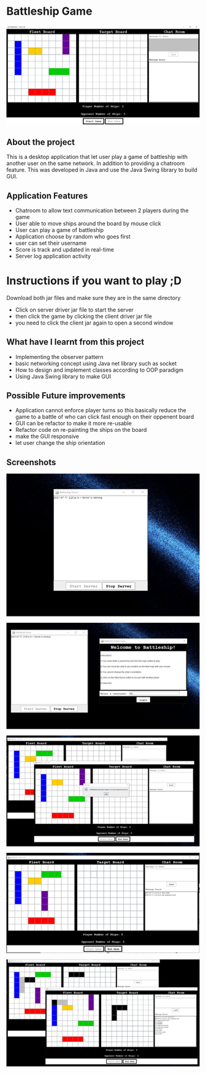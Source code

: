 # Battleship Game
<p align="center">
<img src="./BattleshipScreen.jpg">
</p>

## About the project
This is a desktop application that let user play a game of battleship with another user on the same network.  In addition to providing a chatroom feature.
This was developed in Java and use the Java Swing library to build GUI.

## Application Features
- Chatroom to allow text communication between 2 players during the game
- User able to move ships around the board by mouse click
- User can play a game of battleship
- Application choose by random who goes first
- user can set their username
- Score is track and updated in real-time
- Server log application activity

# Instructions if you want to play ;D
Download both jar files and make sure they are in the same directory
- Click on server driver jar file to start the server
- then click the game by clicking the client driver jar file
- you need to click the client jar again to open a second window

## What have I learnt from this project
- Implementing the observer pattern
- basic networking concept using Java net library such as socket
- How to design and implement classes according to OOP paradigm
- Using Java Swing library to make GUI

## Possible Future improvements
- Application cannot enforce player turns so this basically reduce the game to a battle of who can click fast enough on their oppenent board
- GUI can be refactor to make it more re-usable
- Refactor code on re-painting the ships on the board
- make the GUI responsive
- let user change the ship orientation

## Screenshots
<p align="center">
<img src="./BattleshipScreen1.jpg">
</p>
<p align="center">
<img src="./BattleshipScreen2.jpg">
</p>
<p align="center">
<img src="./BattleshipScreen3.jpg">
</p>
<p align="center">
<img src="./BattleshipScreen4.jpg">
</p>
<p align="center">
<img src="./BattleshipScreen5.jpg">
</p>
